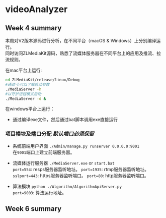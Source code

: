 # videoAnalyzer

## Week 4 summary  

本周对V2版本源码进行分析，在不同平台（macOS & Windows）上分别编译运行。\
同时访问ZLMediaKit源码，熟悉了流媒体服务器在不同平台上的应用及推流、拉流规则。

在mac平台上运行:

```bash
cd ZLMediaKit/release/linux/Debug
#通过-h可以了解启动参数
./MediaServer -h
#以守护进程模式启动
./MediaServer -d &
```

在windows平台上运行：

* 通过编译exe文件，然后通过bat脚本调用exe直接运行

### 项目模块及端口分配  _默认端口必须保留_

* 系统前端用户界面 `./Admin/manage.py runserver 0.0.0.0:9001` \
在`9001`端口上建立前端服务器。
* 流媒体运行服务器 `./MediaServer.exe` or `start.bat`\
`port=554`: resps服务器监听地址。
`port=1935`: rtmp服务器监听地址。
`sslport=443`: https服务器监听端口。
`port=80`: http服务器监听端口。

* 算法模块 `python ./Algorithm/AlgorithmApiServer.py`\
`port=9003`: 算法运行地址。

## Week 6 summary

